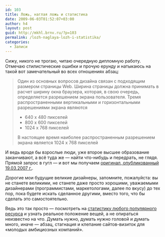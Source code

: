 ```yaml
---
id: 103
title: Ложь, наглая ложь и статистика
date: 2009-06-03T01:52:07+03:00
author: h4
layout: post
guid: http://mkhl.brnv.ru/?p=103
permalink: /lozh-naglaya-lozh-i-statistika/
categories:
  - Записи
---
```

Сижу, никого не трогаю, читаю очередную дипломную работу. Отмечаю стилистические ошибки и прочую ерунду и натыкаюсь на такой вот замечательный во всех отношениях абзац:

> Один из основных вопросов дизайна связан с подходящим размером страницы Web. Ширина страницы должна принимать в расчет ширину окна браузера, которая, в свою очередь, определяется разрешением экрана пользователя. Тремя распространенными вертикальными и горизонтальными разрешениями экрана являются 
> 
>   * 640 x 480 пикселей
>   * 800 x 600 пикселей
>   * 1024 x 768 пикселей
> 
> В настоящее время наиболее распространенным разрешением экрана является 1024 x 768 пикселей 

И ведь вроде бы взрослые люди, уже второе высшее образование заканчивают, а всё туда же — найти что-нибудь и передрать, не глядя. Прямой запрос в гугл — и вот мы получаем [оригинал, опубликованный 19.03.2007 г.](http://www.intuit.ru/department/internet/xhtml/12/4.html).

Дорогие мои будущие великие дизайнеры, запомните, пожалуйста: вы не станете великими, не станете даже просто хорошими, уважаемыми дизайнерами (программистами, маркетологами, далее по вкусу) до тех пор, пока будете искать сделанное другими, вместо того, что бы сделать это самостоятельно.

Ведь это так просто — посмотреть на [статистику любого популярного ресурса](http://www.liveinternet.ru/stat/limpa.ru/resolutions.html) и узнать реальное положение вещей, а не опираться неизвестно на что. Думать нужно, думать нужно головой и думать много, иначе — абзац, стагнация и клепание сайтов-визиток для «молодых амбициозных компаний».